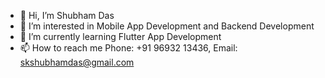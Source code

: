 - 👋 Hi, I’m Shubham Das
- 👀 I’m interested in Mobile App Development and Backend Development
- 🌱 I’m currently learning Flutter App Development
- 📫 How to reach me Phone: +91 96932 13436, Email: skshubhamdas@gmail.com

<!---
shubhmdas/shubhmdas is a ✨ special ✨ repository because its `README.md` (this file) appears on your GitHub profile.
You can click the Preview link to take a look at your changes.
--->
